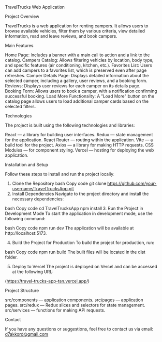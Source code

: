 TravelTrucks Web Application

Project Overview

TravelTrucks is a web application for renting campers. It allows users to browse available vehicles, filter them by various criteria, view detailed information, read and leave reviews, and book campers.

Main Features

Home Page: Includes a banner with a main call to action and a link to the catalog.
Campers Catalog: Allows filtering vehicles by location, body type, and specific features (air conditioning, kitchen, etc.).
Favorites List: Users can add campers to a favorites list, which is preserved even after page refreshes.
Camper Details Page: Displays detailed information about the selected camper, including a gallery, user reviews, and a booking form.
Reviews: Displays user reviews for each camper on its details page.
Booking Form: Allows users to book a camper, with a notification confirming successful booking.
Load More Functionality: A "Load More" button on the catalog page allows users to load additional camper cards based on the selected filters.

Technologies

The project is built using the following technologies and libraries:

React — a library for building user interfaces.
Redux — state management for the application.
React Router — routing within the application.
Vite — a build tool for the project.
Axios — a library for making HTTP requests.
CSS Modules — for component styling.
Vercel — hosting for deploying the web application.

Installation and Setup

Follow these steps to install and run the project locally:

1. Clone the Repository
   bash
   Copy code
   git clone https://github.com/your-username/TravelTrucksApp.git
2. Install Dependencies
   Navigate to the project directory and install the necessary dependencies:

bash
Copy code
cd TravelTrucksApp
npm install 3. Run the Project in Development Mode
To start the application in development mode, use the following command:

bash
Copy code
npm run dev
The application will be available at http://localhost:5173.

4. Build the Project for Production
   To build the project for production, run:

bash
Copy code
npm run build
The built files will be located in the dist folder.

5. Deploy to Vercel
   The project is deployed on Vercel and can be accessed at the following URL:

(https://travel-trucks-app-tan.vercel.app/)

Project Structure

src/components — application components.
src/pages — application pages.
src/redux — Redux slices and selectors for state management.
src/services — functions for making API requests.

Contact

If you have any questions or suggestions, feel free to contact us via email: d7akkord@gmail.com
